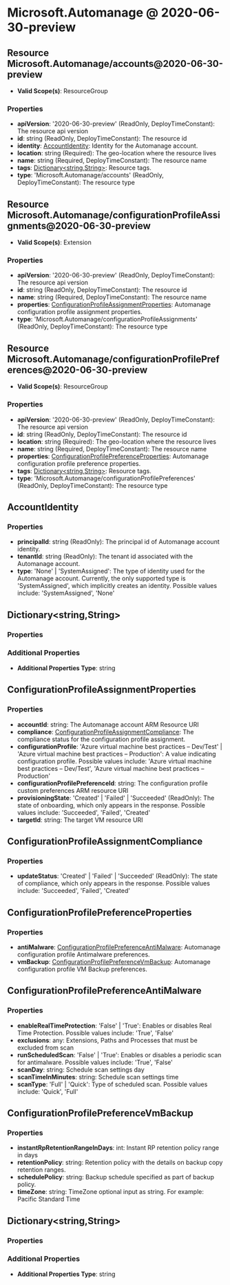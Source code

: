 # Microsoft.Automanage @ 2020-06-30-preview

## Resource Microsoft.Automanage/accounts@2020-06-30-preview
* **Valid Scope(s)**: ResourceGroup
### Properties
* **apiVersion**: '2020-06-30-preview' (ReadOnly, DeployTimeConstant): The resource api version
* **id**: string (ReadOnly, DeployTimeConstant): The resource id
* **identity**: [AccountIdentity](#accountidentity): Identity for the Automanage account.
* **location**: string (Required): The geo-location where the resource lives
* **name**: string (Required, DeployTimeConstant): The resource name
* **tags**: [Dictionary<string,String>](#dictionarystringstring): Resource tags.
* **type**: 'Microsoft.Automanage/accounts' (ReadOnly, DeployTimeConstant): The resource type

## Resource Microsoft.Automanage/configurationProfileAssignments@2020-06-30-preview
* **Valid Scope(s)**: Extension
### Properties
* **apiVersion**: '2020-06-30-preview' (ReadOnly, DeployTimeConstant): The resource api version
* **id**: string (ReadOnly, DeployTimeConstant): The resource id
* **name**: string (Required, DeployTimeConstant): The resource name
* **properties**: [ConfigurationProfileAssignmentProperties](#configurationprofileassignmentproperties): Automanage configuration profile assignment properties.
* **type**: 'Microsoft.Automanage/configurationProfileAssignments' (ReadOnly, DeployTimeConstant): The resource type

## Resource Microsoft.Automanage/configurationProfilePreferences@2020-06-30-preview
* **Valid Scope(s)**: ResourceGroup
### Properties
* **apiVersion**: '2020-06-30-preview' (ReadOnly, DeployTimeConstant): The resource api version
* **id**: string (ReadOnly, DeployTimeConstant): The resource id
* **location**: string (Required): The geo-location where the resource lives
* **name**: string (Required, DeployTimeConstant): The resource name
* **properties**: [ConfigurationProfilePreferenceProperties](#configurationprofilepreferenceproperties): Automanage configuration profile preference properties.
* **tags**: [Dictionary<string,String>](#dictionarystringstring): Resource tags.
* **type**: 'Microsoft.Automanage/configurationProfilePreferences' (ReadOnly, DeployTimeConstant): The resource type

## AccountIdentity
### Properties
* **principalId**: string (ReadOnly): The principal id of Automanage account identity.
* **tenantId**: string (ReadOnly): The tenant id associated with the Automanage account.
* **type**: 'None' | 'SystemAssigned': The type of identity used for the Automanage account. Currently, the only supported type is 'SystemAssigned', which implicitly creates an identity. Possible values include: 'SystemAssigned', 'None'

## Dictionary<string,String>
### Properties
### Additional Properties
* **Additional Properties Type**: string

## ConfigurationProfileAssignmentProperties
### Properties
* **accountId**: string: The Automanage account ARM Resource URI
* **compliance**: [ConfigurationProfileAssignmentCompliance](#configurationprofileassignmentcompliance): The compliance status for the configuration profile assignment.
* **configurationProfile**: 'Azure virtual machine best practices – Dev/Test' | 'Azure virtual machine best practices – Production': A value indicating configuration profile. Possible values include: 'Azure virtual machine best practices – Dev/Test', 'Azure virtual machine best practices – Production'
* **configurationProfilePreferenceId**: string: The configuration profile custom preferences ARM resource URI
* **provisioningState**: 'Created' | 'Failed' | 'Succeeded' (ReadOnly): The state of onboarding, which only appears in the response. Possible values include: 'Succeeded', 'Failed', 'Created'
* **targetId**: string: The target VM resource URI

## ConfigurationProfileAssignmentCompliance
### Properties
* **updateStatus**: 'Created' | 'Failed' | 'Succeeded' (ReadOnly): The state of compliance, which only appears in the response. Possible values include: 'Succeeded', 'Failed', 'Created'

## ConfigurationProfilePreferenceProperties
### Properties
* **antiMalware**: [ConfigurationProfilePreferenceAntiMalware](#configurationprofilepreferenceantimalware): Automanage configuration profile Antimalware preferences.
* **vmBackup**: [ConfigurationProfilePreferenceVmBackup](#configurationprofilepreferencevmbackup): Automanage configuration profile VM Backup preferences.

## ConfigurationProfilePreferenceAntiMalware
### Properties
* **enableRealTimeProtection**: 'False' | 'True': Enables or disables Real Time Protection. Possible values include: 'True', 'False'
* **exclusions**: any: Extensions, Paths and Processes that must be excluded from scan
* **runScheduledScan**: 'False' | 'True': Enables or disables a periodic scan for antimalware. Possible values include: 'True', 'False'
* **scanDay**: string: Schedule scan settings day
* **scanTimeInMinutes**: string: Schedule scan settings time
* **scanType**: 'Full' | 'Quick': Type of scheduled scan. Possible values include: 'Quick', 'Full'

## ConfigurationProfilePreferenceVmBackup
### Properties
* **instantRpRetentionRangeInDays**: int: Instant RP retention policy range in days
* **retentionPolicy**: string: Retention policy with the details on backup copy retention ranges.
* **schedulePolicy**: string: Backup schedule specified as part of backup policy.
* **timeZone**: string: TimeZone optional input as string. For example: Pacific Standard Time

## Dictionary<string,String>
### Properties
### Additional Properties
* **Additional Properties Type**: string

